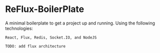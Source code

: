 # ReFlux-BoilerPlate
A minimal boilerplate to get a project up and running.
Using the following technologies:

<code>React, Flux, Redis, Socket.IO, and NodeJS</code>

<code>TODO: add flux architecture</code>
